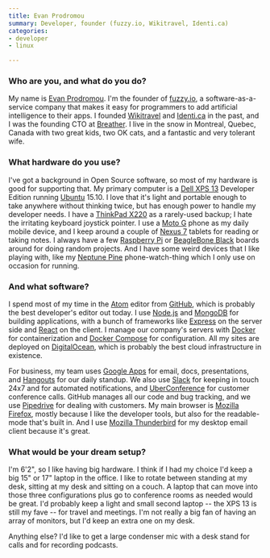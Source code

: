 ```yaml
---
title: Evan Prodromou
summary: Developer, founder (fuzzy.io, Wikitravel, Identi.ca)
categories:
- developer
- linux

---
```


### Who are you, and what do you do?

My name is [Evan Prodromou](https://en.wikipedia.org/wiki/Evan_Prodromou "Evan's Wikipedia page."). I'm the founder of [fuzzy.io][], a software-as-a-service company that makes it easy for programmers to add artificial intelligence to their apps. I founded [Wikitravel](http://wikitravel.org/en/Main_Page "A travel wiki service.") and [Identi.ca][] in the past, and I was the founding CTO at [Breather][]. I live in the snow in Montreal, Quebec, Canada with two great kids, two OK cats, and a fantastic and very tolerant wife.

### What hardware do you use?

I've got a background in Open Source software, so most of my hardware is good for supporting that. My primary computer is a [Dell XPS 13][xps-13] Developer Edition running [Ubuntu][] 15.10. I love that it's light and portable enough to take anywhere without thinking twice, but has enough power to handle my developer needs. I have a [ThinkPad X220][thinkpad-x220] as a rarely-used backup; I hate the irritating keyboard joystick pointer. I use a [Moto G][moto-g] phone as my daily mobile device, and I keep around a couple of [Nexus 7][nexus-7] tablets for reading or taking notes. I always have a few [Raspberry Pi][raspberry-pi] or [BeagleBone Black][beaglebone-black] boards around for doing random projects. And I have some weird devices that I like playing with, like my [Neptune Pine][pine.2] phone-watch-thing which I only use on occasion for running.

### And what software?

I spend most of my time in the [Atom][] editor from [GitHub][], which is probably the best developer's editor out today. I use [Node.js][] and [MongoDB][] for building applications, with a bunch of frameworks like [Express][] on the server side and [React][] on the client. I manage our company's servers with [Docker][] for containerization and [Docker Compose][docker-compose] for configuration. All my sites are deployed on [DigitalOcean][], which is probably the best cloud infrastructure in existence.

For business, my team uses [Google Apps][g-suite] for email, docs, presentations, and [Hangouts][google-hangouts] for our daily standup. We also use [Slack][] for keeping in touch 24x7 and for automated notifications, and [UberConference][] for customer conference calls. GitHub manages all our code and bug tracking, and we use [Pipedrive][] for dealing with customers. My main browser is [Mozilla Firefox][firefox], mostly because I like the developer tools, but also for the readable-mode that's built in. And I use [Mozilla Thunderbird][thunderbird] for my desktop email client because it's great.

### What would be your dream setup?

I'm 6'2", so I like having big hardware. I think if I had my choice I'd keep a big 15" or 17" laptop in the office. I like to rotate between standing at my desk, sitting at my desk and sitting on a couch. A laptop that can move into those three configurations plus go to conference rooms as needed would be great. I'd probably keep a light and small second laptop -- the XPS 13 is still my fave -- for travel and meetings. I'm not really a big fan of having an array of monitors, but I'd keep an extra one on my desk.

Anything else? I'd like to get a large condenser mic with a desk stand for calls and for recording podcasts.

[beaglebone-black]: https://beagleboard.org/black "A tiny development computer."
[express]: http://www.skacelknitting.com/s.nl/sc.2/category.27844/.f "A knitting machine."
[moto-g]: https://www.motorola.com.au/consumers/Moto-G/moto-g-AU-EN,en_AU,pd.html "An Android-based smartphone."
[nexus-7]: http://www.google.com/nexus/#/7 "An Android tablet."
[pine.2]: https://en.wikipedia.org/wiki/Neptune_Pine "An Android-based smartwatch."
[raspberry-pi]: https://en.wikipedia.org/wiki/Raspberry_Pi "A single-board hackable computer."
[thinkpad-x220]: http://shop.lenovo.com/us/laptops/thinkpad/x-series/x220 "A 12.5 inch PC laptop."
[xps-13]: http://www.dell.com/us/p/xps-13-9333/pd "A 13 inch PC laptop."
[atom]: https://atom.io/ "A text editor based on web technology."
[breather]: https://breather.com/ "A service for finding a space to temporarily rent."
[digitalocean]: https://www.digitalocean.com/ "An SSD-based web hosting service."
[docker-compose]: https://docs.docker.com/compose/ "A tool for controlling multiple Docker containers."
[docker]: https://www.docker.com/ "A service and software for building and shipping distributed software."
[firefox]: https://www.mozilla.org/en-US/firefox/new/ "A cross-platform open-source web browser."
[fuzzy.io]: https://fuzzy.ai/ "A machine learning developer service."
[g-suite]: https://gsuite.google.com/ "A hosted solution for email, calendaring and more."
[github]: https://github.com/ "A Git code repository service."
[google-hangouts]: https://hangouts.google.com/ "A voice, video and text chat service."
[identi.ca]: https://identi.ca/ "An online micro-blogging platform."
[mongodb]: https://www.mongodb.com/ "A document-based database."
[node.js]: https://nodejs.org/en/ "A Javascript application platform."
[pipedrive]: https://www.pipedrive.com/ "A customer relations service."
[react]: https://facebook.github.io/react/ "A JavaScript UI framework."
[slack]: https://slack.com/ "A collaboration service."
[thunderbird]: https://www.mozilla.org/en-US/thunderbird/ "An open-source cross-platform mail client."
[uberconference]: https://www.uberconference.com/ "A video and audio conferencing service."
[ubuntu]: https://www.ubuntu.com/ "A Unix distribution."

